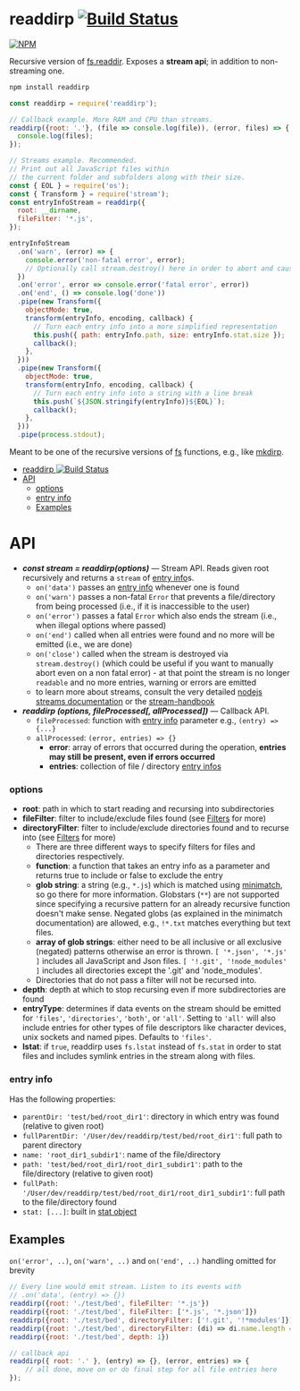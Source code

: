 # readdirp [![Build Status](https://secure.travis-ci.org/thlorenz/readdirp.svg)](http://travis-ci.org/thlorenz/readdirp)

[![NPM](https://nodei.co/npm/readdirp.png?downloads=true&stars=true)](https://nodei.co/npm/readdirp/)

Recursive version of [fs.readdir](http://nodejs.org/docs/latest/api/fs.html#fs_fs_readdir_path_callback). Exposes a **stream api**; in addition to non-streaming one.

```sh
npm install readdirp
```

```javascript
const readdirp = require('readdirp');

// Callback example. More RAM and CPU than streams.
readdirp({root: '.'}, (file => console.log(file)), (error, files) => {
  console.log(files);
});

// Streams example. Recommended.
// Print out all JavaScript files within
// the current folder and subfolders along with their size.
const { EOL } = require('os');
const { Transform } = require('stream');
const entryInfoStream = readdirp({
  root: __dirname,
  fileFilter: '*.js',
});

entryInfoStream
  .on('warn', (error) => {
    console.error('non-fatal error', error);
    // Optionally call stream.destroy() here in order to abort and cause 'close' to be emitted
  })
  .on('error', error => console.error('fatal error', error))
  .on('end', () => console.log('done'))
  .pipe(new Transform({
    objectMode: true,
    transform(entryInfo, encoding, callback) {
      // Turn each entry info into a more simplified representation
      this.push({ path: entryInfo.path, size: entryInfo.stat.size });
      callback();
    },
  }))
  .pipe(new Transform({
    objectMode: true,
    transform(entryInfo, encoding, callback) {
      // Turn each entry info into a string with a line break
      this.push(`${JSON.stringify(entryInfo)}${EOL}`);
      callback();
    },
  }))
  .pipe(process.stdout);
```

Meant to be one of the recursive versions of [fs](http://nodejs.org/docs/latest/api/fs.html) functions, e.g., like [mkdirp](https://github.com/substack/node-mkdirp).

- [readdirp ![Build Status](http://travis-ci.org/thlorenz/readdirp)](#readdirp-build-status)
- [API](#api)
    - [options](#options)
    - [entry info](#entry-info)
  - [Examples](#examples)

# API

- ***const stream = readdirp(options)*** — Stream API. Reads given root recursively and returns a `stream` of [entry info](#entry-info)s.
    - `on('data')` passes an [entry info](#entry-info) whenever one is found
    - `on('warn')` passes a non-fatal `Error` that prevents a file/directory from being processed (i.e., if it is inaccessible to the user)
    - `on('error')` passes a fatal `Error` which also ends the stream (i.e., when illegal options where passed)
    - `on('end')` called when all entries were found and no more will be emitted (i.e., we are done)
    - `on('close')` called when the stream is destroyed via `stream.destroy()` (which could be useful if you want to manually abort even on a non fatal error) - at that point the stream is no longer `readable` and no more entries, warning or errors are emitted
    - to learn more about streams, consult the very detailed [nodejs streams documentation](http://nodejs.org/api/stream.html) or the [stream-handbook](https://github.com/substack/stream-handbook)
- ***readdirp (options, fileProcessed[, allProcessed])*** — Callback API.
    - `fileProcessed`: function with [entry info](#entry-info) parameter e.g., `(entry) => {...}`
    - `allProcessed`: `(error, entries) => {}`
        - **error**: array of errors that occurred during the operation, **entries may still be present, even if errors occurred**
        - **entries**: collection of file / directory [entry infos](#entry-info)

### options

- **root**: path in which to start reading and recursing into subdirectories
- **fileFilter**: filter to include/exclude files found (see [Filters](#filters) for more)
- **directoryFilter**: filter to include/exclude directories found and to recurse into (see [Filters](#filters) for more)
    - There are three different ways to specify filters for files and directories respectively.
    - **function**: a function that takes an entry info as a parameter and returns true to include or false to exclude the entry
    - **glob string**: a string (e.g., `*.js`) which is matched using [minimatch](https://github.com/isaacs/minimatch), so go there for more
        information. Globstars (`**`) are not supported since specifying a recursive pattern for an already recursive function doesn't make sense. Negated globs (as explained in the minimatch documentation) are allowed, e.g., `!*.txt` matches everything but text files.
    - **array of glob strings**: either need to be all inclusive or all exclusive (negated) patterns otherwise an error is thrown.
        `[ '*.json', '*.js' ]` includes all JavaScript and Json files.
        `[ '!.git', '!node_modules' ]` includes all directories except the '.git' and 'node_modules'.
    - Directories that do not pass a filter will not be recursed into.
- **depth**: depth at which to stop recursing even if more subdirectories are found
- **entryType**: determines if data events on the stream should be emitted for `'files'`, `'directories'`, `'both'`, or `'all'`. Setting to `'all'` will also include entries for other types of file descriptors like character devices, unix sockets and named pipes. Defaults to `'files'`.
- **lstat**: if `true`, readdirp uses `fs.lstat` instead of `fs.stat` in order to stat files and includes symlink entries in the stream along with files.

### entry info

Has the following properties:

- `parentDir: 'test/bed/root_dir1'`: directory in which entry was found (relative to given root)
- `fullParentDir: '/User/dev/readdirp/test/bed/root_dir1'`: full path to parent directory
- `name: 'root_dir1_subdir1'`: name of the file/directory
- `path: 'test/bed/root_dir1/root_dir1_subdir1'`: path to the file/directory (relative to given root)
- `fullPath: '/User/dev/readdirp/test/bed/root_dir1/root_dir1_subdir1'`: full path to the file/directory found
- `stat: [...]`: built in [stat object](https://nodejs.org/api/fs.html#fs_class_fs_stats)

## Examples

`on('error', ..)`, `on('warn', ..)` and `on('end', ..)` handling omitted for brevity

```javascript
// Every line would emit stream. Listen to its events with
// .on('data', (entry) => {})
readdirp({root: './test/bed', fileFilter: '*.js'})
readdirp({root: './test/bed', fileFilter: ['*.js', '*.json']})
readdirp({root: './test/bed', directoryFilter: ['!.git', '!*modules']})
readdirp({root: './test/bed', directoryFilter: (di) => di.name.length === 9})
readdirp({root: './test/bed', depth: 1})

// callback api
readdirp({ root: '.' }, (entry) => {}, (error, entries) => {
    // all done, move on or do final step for all file entries here
});
```
